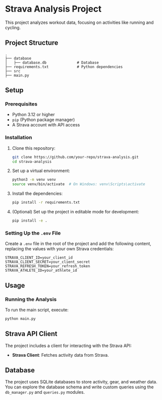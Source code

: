 
# Strava Analysis Project

This project analyzes workout data, focusing on activities like running and cycling.

## Project Structure

```
.
├── database
│   ├── database.db              # Database
├── requirements.txt             # Python dependencies
├── src
├── main.py                      
```

## Setup

### Prerequisites
- Python 3.12 or higher
- `pip` (Python package manager)
- A Strava account with API access

### Installation

1. Clone this repository:
   ```bash
   git clone https://github.com/your-repo/strava-analysis.git
   cd strava-analysis
   ```

2. Set up a virtual environment:
   ```bash
   python3 -m venv venv
   source venv/bin/activate  # On Windows: venv\Scripts\activate
   ```

3. Install the dependencies:
   ```bash
   pip install -r requirements.txt
   ```

4. (Optional) Set up the project in editable mode for development:
   ```bash
   pip install -e .
   ```

### Setting Up the `.env` File

Create a `.env` file in the root of the project and add the following content, replacing the values with your own Strava credentials:

```
STRAVA_CLIENT_ID=your_client_id
STRAVA_CLIENT_SECRET=your_client_secret
STRAVA_REFRESH_TOKEN=your_refresh_token
STRAVA_ATHLETE_ID=your_athlete_id
```

## Usage

### Running the Analysis

To run the main script, execute:

```bash
python main.py
```

## Strava API Client

The project includes a client for interacting with the Strava API:

- **Strava Client**: Fetches activity data from Strava.


## Database

The project uses SQLite databases to store activity, gear, and weather data. You can explore the database schema and write custom queries using the `db_manager.py` and `queries.py` modules.
